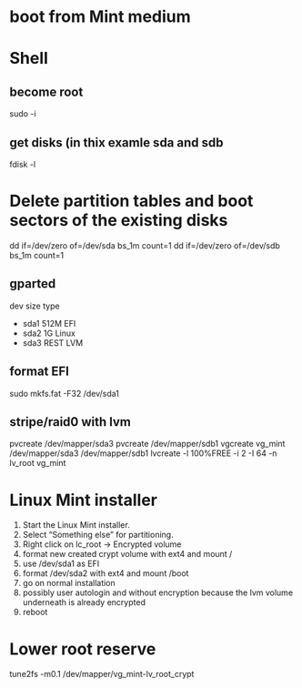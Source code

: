 # boot from Mint medium

# Shell

## become root
sudo -i

## get disks (in thix examle sda and sdb
fdisk -l

# Delete partition tables and boot sectors of the existing disks
dd if=/dev/zero of=/dev/sda bs_1m count=1
dd if=/dev/zero of=/dev/sdb bs_1m count=1

## gparted
dev size type
- sda1 512M EFI
- sda2 1G Linux
- sda3 REST LVM

## format EFI
sudo mkfs.fat -F32 /dev/sda1

## stripe/raid0 with lvm
pvcreate /dev/mapper/sda3
pvcreate /dev/mapper/sdb1
vgcreate vg_mint /dev/mapper/sda3 /dev/mapper/sdb1
lvcreate -l 100%FREE -i 2 -I 64 -n lv_root vg_mint

# Linux Mint installer
1. Start the Linux Mint installer.
2. Select “Something else” for partitioning.
3. Right click on lc_root -> Encrypted volume
4. format new created crypt volume with ext4 and mount /
5. use /dev/sda1 as EFI
6. format /dev/sda2 with ext4 and mount /boot
7. go on normal installation
8. possibly user autologin and without encryption because the lvm volume underneath is already encrypted
9. reboot

# Lower root reserve
tune2fs -m0.1 /dev/mapper/vg_mint-lv_root_crypt


